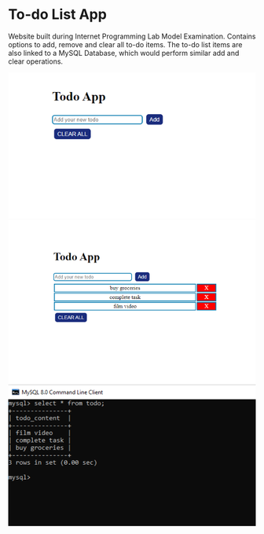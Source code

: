 # To-do List App
Website built during Internet Programming Lab Model Examination. Contains options to add, remove and clear all to-do items. The to-do list items are also linked to a MySQL Database, which would perform similar add and clear operations.
<br>

![To-Do App 1](output1.png)
![To-Do App 2](output2.png)
![To-Do App Database](output3.png)

